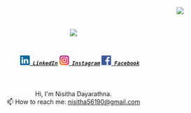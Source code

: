 <img align="right" src="https://visitor-badge.laobi.icu/badge?page_id=nisithaD">

<h1 align="center">
  <a href="https://git.io/typing-svg">
    <img src="https://readme-typing-svg.herokuapp.com?center=true&lines=Hello%2C+There!+%F0%9F%91%8B;This+is+Nisitha+Dayarathna">
  </a>
</h1>

<h5 align="center">
  <code>
    <a href="https://www.linkedin.com/in/nisithasd/" title="LinkedIn Profile"><img width="22" src="images/linkedin.svg"> LinkedIn</a></code>
  <code><a href="https://www.instagram.com/nish_s___d/" title="Instagram Profile"><img width="22" src="images/instagram.svg"> Instagram</a></code>
  <code><a href="https://www.facebook.com/NSDayarathna" title="Instagram Profile"><img width="22" src="images/facebook.png"> Facebook</a></code>
</h5>
<br>
<p align="center">
  Hi, I'm Nisitha Dayarathna.
  <br>
  📫 How to reach me: <a href="mailto:nisitha56190@gmail.com">nisitha56190@gmail.com</a>
</p>
